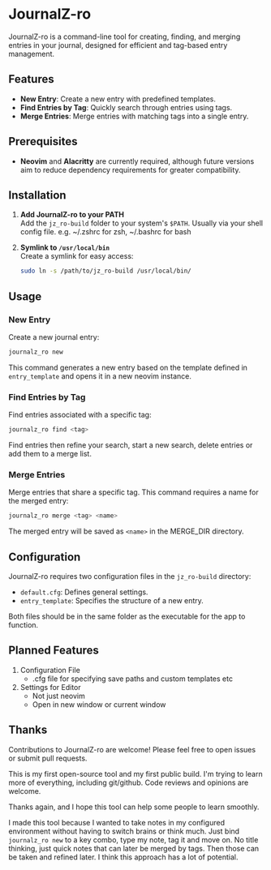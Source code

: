 
# JournalZ-ro

JournalZ-ro is a command-line tool for creating, finding, and merging entries in your journal, designed for efficient and tag-based entry management.

## Features
- **New Entry**: Create a new entry with predefined templates.
- **Find Entries by Tag**: Quickly search through entries using tags.
- **Merge Entries**: Merge entries with matching tags into a single entry.

## Prerequisites
- **Neovim** and **Alacritty** are currently required, although future versions aim to reduce dependency requirements for greater compatibility.

## Installation

1. **Add JournalZ-ro to your PATH**  
   Add the `jz_ro-build` folder to your system's `$PATH`. Usually via your shell config file.
    e.g. ~/.zshrc for zsh, ~/.bashrc for bash

2. **Symlink to `/usr/local/bin`**  
   Create a symlink for easy access:
   ```bash
   sudo ln -s /path/to/jz_ro-build /usr/local/bin/
   ```

## Usage

### New Entry
Create a new journal entry:
```bash
journalz_ro new
```
This command generates a new entry based on the template defined in `entry_template` and opens it in a new neovim instance.

### Find Entries by Tag
Find entries associated with a specific tag:
```bash
journalz_ro find <tag>
```
Find entries then refine your search, start a new search, delete entries or add them to a merge list.

### Merge Entries
Merge entries that share a specific tag. This command requires a name for the merged entry:
```bash
journalz_ro merge <tag> <name>
```
The merged entry will be saved as `<name>` in the MERGE_DIR directory.

## Configuration

JournalZ-ro requires two configuration files in the `jz_ro-build` directory:
- `default.cfg`: Defines general settings.
- `entry_template`: Specifies the structure of a new entry.

Both files should be in the same folder as the executable for the app to function.

## Planned Features
1. Configuration File
    - .cfg file for specifying save paths and custom templates etc
2. Settings for Editor 
    - Not just neovim
    - Open in new window or current window

## Thanks

Contributions to JournalZ-ro are welcome! Please feel free to open issues or submit pull requests.

This is my first open-source tool and my first public build. I'm trying to learn more of everything, including git/github. Code reviews and opinions are welcome. 

Thanks again, and I hope this tool can help some people to learn smoothly. 

I made this tool because I wanted to take notes in my configured environment without having to switch brains or think much. Just bind `journalz_ro new` to a key combo, type my note, tag it and move on. No title thinking, just quick notes that can later be merged by tags. Then those can be taken and refined later. I think this approach has a lot of potential. 
